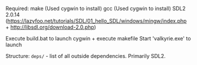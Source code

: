 Required:
    make (Used cygwin to install)
    gcc (Used cygwin to install)
    SDL2 2.0.14 (https://lazyfoo.net/tutorials/SDL/01_hello_SDL/windows/mingw/index.php + http://libsdl.org/download-2.0.php)

Execute build.bat to launch cygwin + execute makefile
Start 'valkyrie.exe' to launch


Structure:
`deps/` - list of all outside dependencies. Primarily SDL2.